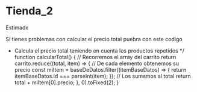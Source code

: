 # Tienda_2
Estimadx

Si tienes problemas con calcular el precio total puebra con este codigo


* Calcula el precio total teniendo en cuenta los productos repetidos
 */
function calcularTotal() {
    // Recorremos el array del carrito
    return carrito.reduce((total, item) => {
        // De cada elemento obtenemos su precio
        const miItem = baseDeDatos.filter((itemBaseDatos) => {
            return itemBaseDatos.id === parseInt(item);
        });
        // Los sumamos al total
        return total + miItem[0].precio;
    }, 0).toFixed(2);
}


